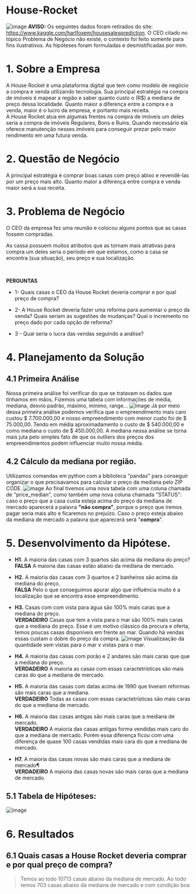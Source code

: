 # House-Rocket
![image](https://user-images.githubusercontent.com/94385953/148582727-3bca26ba-63e5-4869-9614-7273fe771316.png)
**AVISO:**  Os seguintes dados foram retirados do site:
<br> https://www.kaggle.com/harlfoxem/housesalesprediction. O CEO citado no tópico Problema de Negócio não existe, o contexto foi feito somente para fins ilustrativos. As hipóteses foram formuladas e desmistificadas por mim. 

# 1. Sobre a Empresa
A House Rocket é uma plataforma digital que tem como modelo de negócio a compra e venda utilizando tecnologia. Sua principal estratégia na compra de imóveis é mapear a região e saber quanto custo o (R$) a mediana de preço dessa localidade. Quanto maior a diferença entre a compra e a venda, maior é o lucro da empresa, e portanto mais receita. 
<br>
A House Rocket atua em algumas frentes na compra de imóveis um deles seria a compra de imóveis Regulares, Bons e Ruins. Quando necessário ela oferece manutenção nesses imóveis para conseguir prezar pelo maior rendimento em uma futura venda.

# 2. Questão de Negócio
A principal estratégia é comprar boas casas com preço abixo e revendê-las por um preço mais alto. Quanto maior a diferença entre compra e venda maior será a sua receita. 

# 3. Problema de Negócio
O CEO da empresa fez uma reunião e colocou alguns pontos que as casas fossem compradas. 
<br>

As cassa possuem muitos atributos que as tornam mais atrativas para compra um deles seria o período em que estamos, como a casa se encontra (sua situação), seu preço e sua localização.

<br>

**PERGUNTAS**
* 1- Quais casas o CEO da House Rocket deveria comprar e por qual preço de compra?

* 2- A House Rocket deveria fazer uma reforma para aumentar o preço da venda? Quais seriam as sugestões de mudanças? Qual o incremento no preço dado por cada opção de reforma?

* 3 - Qual seria o lucra das vendas seguindo a análise?


# 4. Planejamento da Solução

## 4.1 Primeira Análise 
Nossa primeira análise foi verificar do que se tratavam os dados que tínhamos em mãos. Fizemos uma tabela com informações de média, mediana, desvio padrão, máximo, mínimo, range... 
![image](https://user-images.githubusercontent.com/94385953/148584168-aa4e6b93-3ef4-4d02-8a97-7f352929d43b.png)
Já por meio dessa primeira análise podemos verifica que o empreendimento mais caro custou $ 7.700.000,00 e nosso empreendimento com menor custo foi de $ 75.000,00. Tendo em média aproximadamento o custo de $ 540.000,00 e como mediana o custo de $ 450.000,00. A mediana nessa análise se torna mais juta pelo simples fato de que os outliers dos preços dos empreendimentos podem influenciar muito nossa média. 

## 4.2 Cálculo da mediana por região.
Utilizamos comandas em python com a biblioteca "pandas" para conseguir organizar o que precisavamos para calcular o preço da mediana pelo ZIP CODE.
![image](https://user-images.githubusercontent.com/94385953/148584917-556f1aef-adf5-4fd5-a0a3-615d87516cb8.png)
Ao final tivemos uma nova tabela com uma coluna chamada de "price_median", como também uma nova coluna chamada "STATUS": caso o preço que a casa custa esteja acima do preço da mediana de mercado aparecerá a palavra **"não compra"**, porque o preço que iremos pagar seria mais alto e ficaremos no prejuízo. Caso o preço esteja abaixo da mediana de mercado a palavra que aparecerá será "**compra**". 


# 5. Desenvolvimento da Hipótese.

* **H1.** A maioria das casas com 3 quartos são acima da mediana do preço? 
<br> **FALSA** A maioria das casas estão abaixo da mediana de mercado. 

* **H2.** A maioria das casas com 3 quartos e 2 banheiros são acima da mediana do preço. 
<br>**FALSA** Pelo o que conseguimos apurar algo que influência muito é a localização que se encontra esse empreendimento. 

* **H3.** Casas com com vista para água são 100% mais caras que a mediana do preço.
<br> **VERDADEIRO** Casas que tem a vista para o mar são 100% mais caras que a mediana do preço. Esse é um motivo clássico da procura e oferta, temos poucas casas disponíveis em frente ao mar. Quando há vendas essas custam o dobre do preço da compra. 
![image](https://user-images.githubusercontent.com/94385953/148585909-3c0783b3-6e3b-49b1-9353-e1400177cd61.png)
Visualizaação da quantidade sem vistas para o mar x vistas para o mar. 

* **H4.** A maioria das casas com porão e 2 andares são mais caras que que a mediana do preço.
<br> **VERDADEIRO** A maioria as casas com essas caractetrísticas são mais caras do que a mediana de mercado. 

* **H5.** A maioria das casas com datas acima de 1990 que tiveram reformas são mais caras que a mediana.
<br> **VERDADEIRO** Todas as casas com essas caractetrísticas são mais caras do que a mediana de mercado. 

* **H6.** A maioria das casas antigas são mais caras que a mediana de mercado. 
<br> **VERDADEIRO** A maioria das casas antigas forma vendidas mais caro do que a mediana de mercado. Porém essa diferença ficou com uma diferença de quase 100 casas vendidas mais cara do que a mediana de mercado. 

* **H7.** A maioria das casas novas são mais caras que a mediana de mercado¶
<br> **VERDADEIRO** A maioria das casas novas são mais caras que a mediana de mercado.

## 5.1 Tabela de Hipóteses: 
![image](https://user-images.githubusercontent.com/94385953/148586668-8c5dd57d-6f9a-4964-8108-a3b6c2dfc8c3.png)

# 6. Resultados

## 6.1 Quais casas a House Rocket deveria comprar e por qual preço de compra?
> Temos ao todo 10713 casas abaixo da mediana de mercado.
> Ao todo temos 703 casas abaixo da mediana de mercado e com condição boa 

